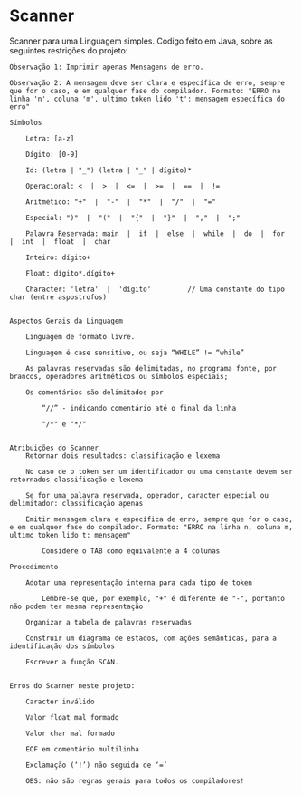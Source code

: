 # Scanner
 Scanner para uma Linguagem simples. Codigo feito em Java, sobre as seguintes restrições do projeto:

    Observação 1: Imprimir apenas Mensagens de erro.

    Observação 2: A mensagem deve ser clara e específica de erro, sempre que for o caso, e em qualquer fase do compilador. Formato: "ERRO na linha 'n', coluna 'm', ultimo token lido 't': mensagem específica do erro"

    Símbolos 

        Letra: [a-z]

        Dígito: [0-9]

        Id: (letra | "_") (letra | "_" | dígito)*

        Operacional: <  |  >  |  <=  |  >=  |  ==  |  !=

        Aritmético: "+"  |  "-"  |  "*"  |  "/"  |  "="

        Especial: ")"  |  "("  |  "{"  |  "}"  |  ","  |  ";"

        Palavra Reservada: main  |  if  |  else  |  while  |  do  |  for  |  int  |  float  |  char

        Inteiro: dígito+

        Float: dígito*.dígito+

        Character: 'letra'  |  'dígito'         // Uma constante do tipo char (entre aspostrofos)
    

    Aspectos Gerais da Linguagem

        Linguagem de formato livre.

        Linguagem é case sensitive, ou seja “WHILE” != “while”

        As palavras reservadas são delimitadas, no programa fonte, por brancos, operadores aritméticos ou símbolos especiais;

        Os comentários são delimitados por

            “//” - indicando comentário até o final da linha

            "/*" e "*/"


    Atribuições do Scanner
        Retornar dois resultados: classificação e lexema

        No caso de o token ser um identificador ou uma constante devem ser retornados classificação e lexema

        Se for uma palavra reservada, operador, caracter especial ou delimitador: classificação apenas

        Emitir mensagem clara e específica de erro, sempre que for o caso, e em qualquer fase do compilador. Formato: "ERRO na linha n, coluna m, ultimo token lido t: mensagem"

            Considere o TAB como equivalente a 4 colunas
    
    Procedimento

        Adotar uma representação interna para cada tipo de token

            Lembre-se que, por exemplo, "+" é diferente de "-", portanto não podem ter mesma representação

        Organizar a tabela de palavras reservadas

        Construir um diagrama de estados, com ações semânticas, para a identificação dos símbolos

        Escrever a função SCAN.


    Erros do Scanner neste projeto:

        Caracter inválido

        Valor float mal formado

        Valor char mal formado

        EOF em comentário multilinha

        Exclamação (‘!’) não seguida de ‘=’

        OBS: não são regras gerais para todos os compiladores!